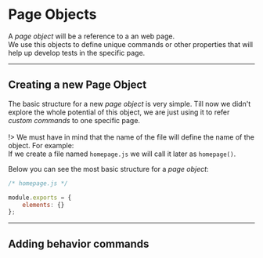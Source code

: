 # Page Objects
A *page object* will be a reference to a an web page.<br>
We use this objects to define unique commands or other properties that
will help up develop tests in the specific page.

---

## Creating a new Page Object
The basic structure for a new *page object* is very simple. Till now we
didn't explore the whole potential of this object, we are just using it
to refer *custom commands* to one specific page.<br>
<br>
!> We must have in mind that the name of the file will define the name of
the object. For example:<br>
If we create a file named `homepage.js` we will call it later as
`homepage()`.

Below you can see the most basic structure for a *page object*:
```javascript
/* homepage.js */

module.exports = {
    elements: {}
};
```

---

## Adding behavior commands

